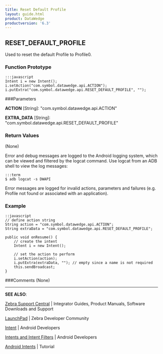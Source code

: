 ```yaml
---
title: Reset Default Profile 
layout: guide.html
product: DataWedge
productversion: '6.3'
---
```


## RESET_DEFAULT_PROFILE

Used to reset the default Profile to Profile0.

### Function Prototype

	:::javascript
	Intent i = new Intent();
	i.setAction("com.symbol.datawedge.api.ACTION");
	i.putExtra("com.symbol.datawedge.api.RESET_DEFAULT_PROFILE", "");


###Parameters

**ACTION** [String]: "com.symbol.datawedge.api.ACTION"

**EXTRA_DATA** [String]: "com.symbol.datawedge.api.RESET_DEFAULT_PROFILE"

### Return Values
(None)

Error and debug messages are logged to the Android logging system, which can be viewed and filtered by the logcat command. Use logcat from an ADB shell to view the log messages:

	:::term
	$ adb logcat -s DWAPI

Error messages are logged for invalid actions, parameters and failures (e.g. Profile not found or associated with an application).

### Example

	::javascript
	// define action string
	String action = "com.symbol.datawedge.api.ACTION";
	String extraData = "com.symbol.datawedge.api.RESET_DEFAULT_PROFILE";

	public void onResume() {
		// create the intent
		Intent i = new Intent();

		// set the action to perform
		i.setAction(action);
		i.putExtra(extraData, ""); // empty since a name is not required
		this.sendBroadcast;
	}

<!--
6/27/17- per eng. TUT-14724:
- added an empty string to extra data (in prototype and sample)
-->


###Comments
(None)

-----

**SEE ALSO**:

[Zebra Support Central](https://www.zebra.com/us/en/support-downloads.html) | Integrator Guides, Product Manuals, Software Downloads and Support

[LaunchPad](https://developer.zebra.com/welcome) | Zebra Developer Community

[Intent](https://developer.android.com/reference/android/content/Intent.html) | Android Developers

[Intents and Intent Filters](http://developer.android.com/guide/components/intents-filters.html) | Android Developers

[Android Intents](http://www.vogella.com/tutorials/AndroidIntent/article.html) | Tutorial
